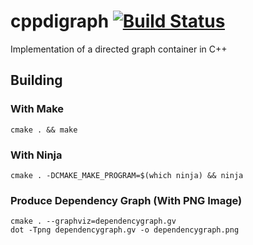 # cppdigraph  [![Build Status](https://travis-ci.org/tsmanner/cppdigraph.svg?branch=master)](https://travis-ci.org/tsmanner/cppdigraph)
Implementation of a directed graph container in C++

## Building

### With Make
    cmake . && make

### With Ninja
    cmake . -DCMAKE_MAKE_PROGRAM=$(which ninja) && ninja

### Produce Dependency Graph (With PNG Image)
    cmake . --graphviz=dependencygraph.gv
    dot -Tpng dependencygraph.gv -o dependencygraph.png
